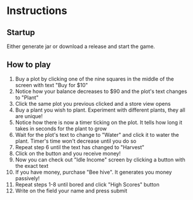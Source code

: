 # Instructions
## Startup
Either generate jar or download a release and start the game.

## How to play
1. Buy a plot by clicking one of the nine squares in the middle of the screen with text "Buy for $10"
2. Notice how your balance decreases to $90 and the plot's text changes to "Plant"
3. Click the same plot you previous clicked and a store view opens
4. Buy a plant you wish to plant. Experiment with different plants, they all are unique!
5. Notice how there is now a timer ticking on the plot. It tells how long it takes in seconds for the plant to grow
6. Wait for the plot's text to change to "Water" and click it to water the plant. Timer's time won't decrease until you do so
7. Repeat step 6 until the text has changed to "Harvest"
8. Click on the button and you receive money!
9. Now you can check out "Idle Income" screen by clicking a button with the exact text
10. If you have money, purchase "Bee hive". It generates you money passively!
11. Repeat steps 1-8 until bored and click "High Scores" button
12. Write on the field your name and press submit
